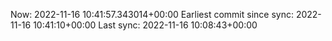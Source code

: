 Now: 2022-11-16 10:41:57.343014+00:00 Earliest commit since sync: 2022-11-16 10:41:10+00:00 Last sync: 2022-11-16 10:08:43+00:00
